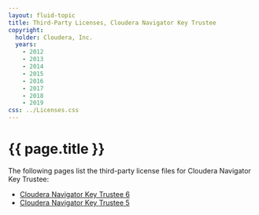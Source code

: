 ```yaml
---
layout: fluid-topic
title: Third-Party Licenses, Cloudera Navigator Key Trustee
copyright:
  holder: Cloudera, Inc.
  years:
    - 2012
    - 2013
    - 2014
    - 2015
    - 2016
    - 2017
    - 2018
    - 2019
css: ../Licenses.css
---
```

# {{ page.title }}

The following pages list the third-party license files for Cloudera
Navigator Key Trustee:

* [Cloudera Navigator Key Trustee 6](ctpl_key_trustee6.html)
* [Cloudera Navigator Key Trustee 5](ctpl_key_trustee.html)
